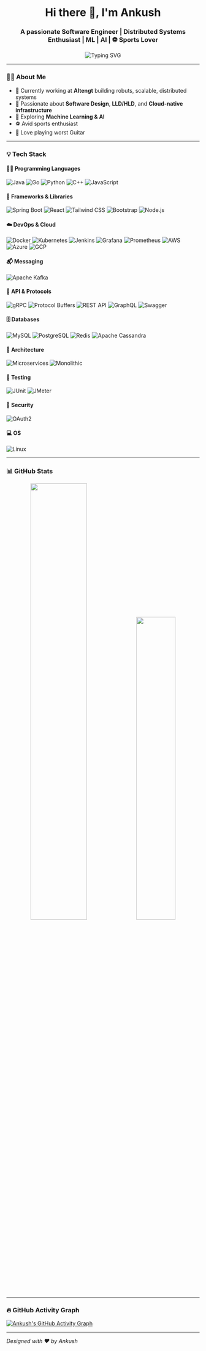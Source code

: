<!-- Hi there 👋 -->
<h1 align="center">Hi there 👋, I'm Ankush</h1>
<h3 align="center">A passionate Software Engineer | Distributed Systems Enthusiast | ML | AI | ⚽ Sports Lover</h3>

<p align="center">
  <img src="https://readme-typing-svg.herokuapp.com?font=Fira+Code&duration=2000&pause=1000&center=true&width=600&lines=I+love+solving+real+problems;Designing+Scalable+Distributed+Systems;Cloud-Native+Engineer;Always+Learning+New+Things" alt="Typing SVG" />
</p> 

---

### 🧑‍💻 About Me

- 🔭 Currently working at **Altengt** building robuts, scalable, distributed systems  
- 🚀 Passionate about **Software Design**, **LLD/HLD**, and **Cloud-native infrastructure**
- 🧠 Exploring **Machine Learning & AI**
- ⚽ Avid sports enthusiast
- 🎸 Love playing worst Guitar
---

### 💡 Tech Stack


#### 👨‍💻 Programming Languages
![Java](https://img.shields.io/badge/Java-007396?style=for-the-badge&logo=java&logoColor=white)
![Go](https://img.shields.io/badge/Go-00ADD8?style=for-the-badge&logo=go&logoColor=white)
![Python](https://img.shields.io/badge/Python-FFD43B?style=for-the-badge&logo=python&logoColor=blue)
![C++](https://img.shields.io/badge/C++-00599C?style=for-the-badge&logo=c%2B%2B&logoColor=white)
![JavaScript](https://img.shields.io/badge/JavaScript-F7DF1E?style=for-the-badge&logo=javascript&logoColor=black)

#### 🚀 Frameworks & Libraries
![Spring Boot](https://img.shields.io/badge/SpringBoot-6DB33F?style=for-the-badge&logo=springboot&logoColor=white)
![React](https://img.shields.io/badge/React-20232A?style=for-the-badge&logo=react&logoColor=61DAFB)
![Tailwind CSS](https://img.shields.io/badge/TailwindCSS-38B2AC?style=for-the-badge&logo=tailwind-css&logoColor=white)
![Bootstrap](https://img.shields.io/badge/Bootstrap-563D7C?style=for-the-badge&logo=bootstrap&logoColor=white)
![Node.js](https://img.shields.io/badge/Node.js-339933?style=for-the-badge&logo=nodedotjs&logoColor=white)

#### ☁️ DevOps & Cloud
![Docker](https://img.shields.io/badge/Docker-2496ED?style=for-the-badge&logo=docker&logoColor=white)
![Kubernetes](https://img.shields.io/badge/Kubernetes-326CE5?style=for-the-badge&logo=kubernetes&logoColor=white)
![Jenkins](https://img.shields.io/badge/Jenkins-D24939?style=for-the-badge&logo=jenkins&logoColor=white)
![Grafana](https://img.shields.io/badge/Grafana-F46800?style=for-the-badge&logo=grafana&logoColor=white)
![Prometheus](https://img.shields.io/badge/Prometheus-E6522C?style=for-the-badge&logo=prometheus&logoColor=white)
![AWS](https://img.shields.io/badge/AWS-232F3E?style=for-the-badge&logo=amazonaws&logoColor=white)
![Azure](https://img.shields.io/badge/Azure-0078D4?style=for-the-badge&logo=microsoftazure&logoColor=white)
![GCP](https://img.shields.io/badge/GCP-4285F4?style=for-the-badge&logo=googlecloud&logoColor=white)

#### 📬 Messaging
![Apache Kafka](https://img.shields.io/badge/Kafka-231F20?style=for-the-badge&logo=apache-kafka&logoColor=white)

#### 🔌 API & Protocols
![gRPC](https://img.shields.io/badge/gRPC-4285F4?style=for-the-badge&logo=google&logoColor=white)
![Protocol Buffers](https://img.shields.io/badge/Protobuf-0081CB?style=for-the-badge&logo=google&logoColor=white)
![REST API](https://img.shields.io/badge/REST-FF6F00?style=for-the-badge&logo=api&logoColor=white)
![GraphQL](https://img.shields.io/badge/GraphQL-E10098?style=for-the-badge&logo=graphql&logoColor=white)
![Swagger](https://img.shields.io/badge/Swagger-85EA2D?style=for-the-badge&logo=swagger&logoColor=black)

#### 🗄️ Databases
![MySQL](https://img.shields.io/badge/MySQL-4479A1?style=for-the-badge&logo=mysql&logoColor=white)
![PostgreSQL](https://img.shields.io/badge/PostgreSQL-4169E1?style=for-the-badge&logo=postgresql&logoColor=white)
![Redis](https://img.shields.io/badge/Redis-DC382D?style=for-the-badge&logo=redis&logoColor=white)
![Apache Cassandra](https://img.shields.io/badge/Cassandra-1287B1?style=for-the-badge&logo=apache-cassandra&logoColor=white)

#### 🧱 Architecture
![Microservices](https://img.shields.io/badge/Microservices-FF8C00?style=for-the-badge)
![Monolithic](https://img.shields.io/badge/Monolithic-708090?style=for-the-badge)

#### 🧪 Testing
![JUnit](https://img.shields.io/badge/JUnit-25A162?style=for-the-badge&logo=java&logoColor=white)
![JMeter](https://img.shields.io/badge/JMeter-D22128?style=for-the-badge&logo=apache-jmeter&logoColor=white)

#### 🔐 Security
![OAuth2](https://img.shields.io/badge/OAuth2-7B3FA0?style=for-the-badge&logo=oauth&logoColor=white)

#### 💻 OS
![Linux](https://img.shields.io/badge/Linux-FCC624?style=for-the-badge&logo=linux&logoColor=black)


---

### 📊 GitHub Stats

<p align="center">
  <img src="https://github-readme-stats.vercel.app/api?username=Ankushryuga&show_icons=true&theme=tokyonight&hide_border=false&count_private=true" width="54%" />
  <img src="https://github-readme-stats.vercel.app/api/top-langs/?username=Ankushryuga&layout=compact&theme=tokyonight&hide_border=false" width="45%" />
</p>





---

### 🔥 GitHub Activity Graph

[![Ankush's GitHub Activity Graph](https://github-readme-activity-graph.vercel.app/graph?username=Ankushryuga&theme=tokyo-night)](https://github.com/ashutosh00710/github-readme-activity-graph)

---


*Designed with ❤️ by Ankush*
